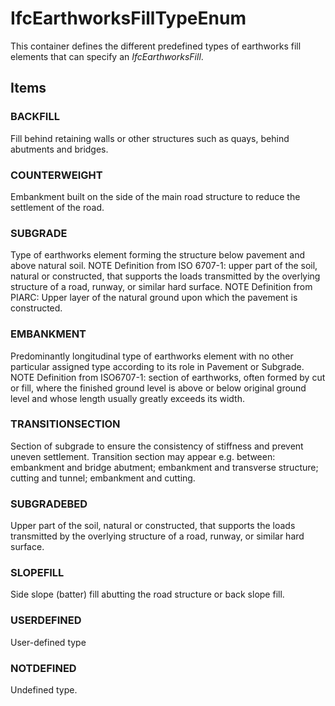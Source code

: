 # IfcEarthworksFillTypeEnum

This container defines the different predefined types of earthworks fill elements that can specify an _IfcEarthworksFill_.

## Items

### BACKFILL
Fill behind retaining walls or other structures such as quays, behind abutments and bridges.

### COUNTERWEIGHT
Embankment built on the side of the main road structure to reduce the settlement of the road.

### SUBGRADE
Type of earthworks element forming the structure below pavement and above natural soil.
NOTE Definition from ISO 6707-1: upper part of the soil, natural or constructed, that supports the loads transmitted by the overlying structure of a road, runway, or similar hard surface.
NOTE Definition from PIARC: Upper layer of the natural ground upon which the pavement is constructed.

### EMBANKMENT
Predominantly longitudinal type of earthworks element with no other particular assigned type according to its role in Pavement or Subgrade.
NOTE Definition from ISO6707-1: section of earthworks, often formed by cut or fill, where the finished ground level is above or below original ground level and whose length usually greatly exceeds its width.

### TRANSITIONSECTION
Section of subgrade to ensure the consistency of stiffness and prevent uneven settlement. Transition section may appear e.g. between: embankment and bridge abutment; embankment and transverse structure; cutting and tunnel; embankment and cutting.

### SUBGRADEBED
Upper part of the soil, natural or constructed, that supports the loads transmitted by the overlying structure of a road, runway, or similar hard surface.

### SLOPEFILL
Side slope (batter) fill abutting the road structure or back slope fill.

### USERDEFINED
User-defined type

### NOTDEFINED
Undefined type.
